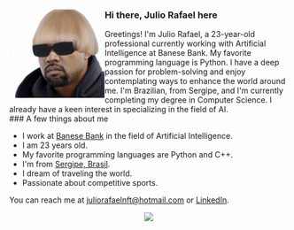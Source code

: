 <div>
  <img align="left" height="160px" src="pfp.jpg" alt="Profile picture">
  <h3>Hi there, Julio Rafael here</h3>
  Greetings! I'm Julio Rafael, a 23-year-old professional currently working with Artificial Intelligence at Banese Bank. My favorite programming language is Python. I have a deep passion for problem-solving and enjoy contemplating ways to enhance the world around me. I'm Brazilian, from Sergipe, and I'm currently completing my degree in Computer Science. I already have a keen interest in specializing in the field of AI.
  <br>
</div>
<div>
  ### A few things about me

  - I work at [Banese Bank](https://www.banese.com.br) in the field of Artificial Intelligence.
  - I am 23 years old.
  - My favorite programming languages are Python and C++.
  - I'm from [Sergipe, Brasil](https://pt.wikipedia.org/wiki/Sergipe).
  - I dream of traveling the world.
  - Passionate about competitive sports.

You can reach me at juliorafaelnft@hotmail.com or [LinkedIn](https://www.linkedin.com/in/julio-rafael-souza/).
<div align="center" >
<img width="440px" src="https://github-readme-stats-five-rosy-65.vercel.app/api?username=JulioRaf4&show_icons=true&theme=prussian&hide_border=true&bg_color=00000000&show=reviews,discussions_started,discussions_answered,prs_merged,prs_merged_percentage&line_height=19&include_all_commits=true">
</div>
</div>
